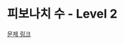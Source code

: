 # 피보나치 수 - Level 2

[문제 링크](https://school.programmers.co.kr/learn/courses/30/lessons/12945?language=kotlin)
